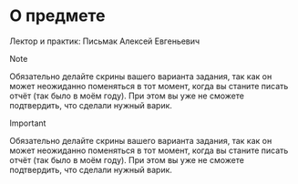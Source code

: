 # О предмете
Лектор и практик: Письмак Алексей Евгеньевич

> [!NOTE]
> Обязательно делайте скрины вашего варианта задания, так как он может неожиданно поменяться в тот момент, когда вы станите писать отчёт (так было в моём году). При этом вы уже не сможете подтвердить, что сделали нужный варик.

> [!IMPORTANT]
> Обязательно делайте скрины вашего варианта задания, так как он может неожиданно поменяться в тот момент, когда вы станите писать отчёт (так было в моём году). При этом вы уже не сможете подтвердить, что сделали нужный варик.


